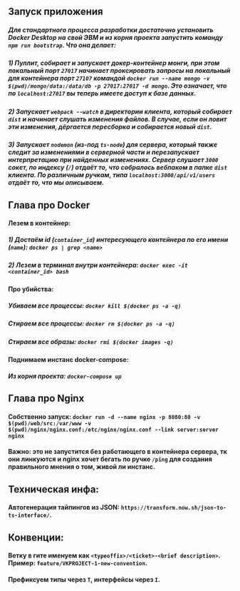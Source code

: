 ## Запуск приложения

##### Для стандартного процесса разработки достаточно установить Docker Desktop на свой ЭВМ и из корня проекта запустить команду `npm run bootstrap`. Что она делает:
##### 1) Пуллит, собирает и запускает докер-контейнер монги, при этом локальный порт `27017` начинает проксировать запросы на локальный для контейнера порт `27107` командой `docker run --name mongo -v $(pwd)/mongo/data:/data/db -p 27017:27017 -d mongo`. Это означает, что по `localhost:27017` вы теперь имеете доступ к базе данных.
##### 2) Запускает `webpack --watch` в директории клиента, который собирает `dist` и начинает слушать изменения файлов. В случае, если он ловит эти изменения, дёргается пересборка и собирается новый `dist`.
##### 3) Запускает `nodemon` (из-под `ts-node`) для сервера, который также следит за изменениями в серверной части и перезапускает интерпретацию при найденных изменениях. Сервер слушает `3000` сокет, по индексу (`/`) отдаёт то, что собралось вебпаком в папке `dist` клиента. По различным ручкам, типа `localhost:3000/api/v1/users` отдаёт то, что мы описываем.

## Глава про Docker

#### Лезем в контейнер:
##### 1) Достаём id (`container_id`) интересующего контейнера по его имени (`name`): `docker ps | grep <name>` 
##### 2) Лезем в терминал внутри контейнера: `docker exec -it <container_id> bash`

#### Про убийства:
##### Убиваем все процессы: `docker kill $(docker ps -a -q)`
##### Стираем все процессы: `docker rm $(docker ps -a -q)`
##### Стираем все образы: `docker rmi $(docker images -q)`

#### Поднимаем инстанс docker-compose:
##### Из корня проекта: `docker-compose up`

## Глава про Nginx

#### Собственно запуск: `docker run -d --name nginx -p 8080:80 -v $(pwd)/web/src:/var/www -v $(pwd)/nginx/nginx.conf:/etc/nginx/nginx.conf --link server:server nginx`
#### Важно: это не запустится без работающего в контейнера сервера, тк они линкуются и nginx хочет бегать по ручке `/ping` для создания правильного мнения о том, живой ли инстанс.

## Техническая инфа:
#### Автогенерация тайпингов из JSON: `https://transform.now.sh/json-to-ts-interface/`.

## Конвенции:
#### Ветку в гите именуем как `<typeoffix>/<ticket>-<brief description>`. Пример: `feature/VKPROJECT-1-new-convention`.

#### Префиксуем типы через `T`, интерфейсы через `I`.
